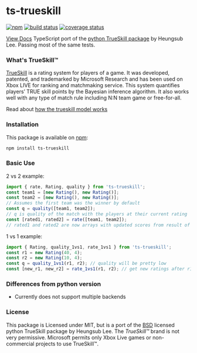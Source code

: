 # ts-trueskill
[![npm][npm-img]][npm-url]
[![build status][build-img]][build-url]
[![coverage status][coverage-img]][coverage-url]

[npm-img]: https://img.shields.io/npm/v/ts-trueskill.svg?maxAge=3600
[npm-url]: https://www.npmjs.com/package/ts-trueskill
[build-img]: https://img.shields.io/travis/scttcper/ts-trueskill.svg
[build-url]: https://travis-ci.org/scttcper/ts-trueskill
[coverage-img]: https://codecov.io/gh/scttcper/ts-trueskill/branch/master/graph/badge.svg
[coverage-url]: https://codecov.io/gh/scttcper/ts-trueskill

[View Docs](https://scttcper.github.io/ts-trueskill/)
TypeScript port of the [python TrueSkill package](https://github.com/sublee/trueskill) by Heungsub Lee. Passing most of the same tests.

### What's TrueSkill™
[TrueSkill](http://research.microsoft.com/en-us/projects/trueskill) is a rating system for players of a game. It was developed, patented, and trademarked by Microsoft Research and has been used on Xbox LIVE for ranking and matchmaking service. This system quantifies players’ TRUE skill points by the Bayesian inference algorithm. It also works well with any type of match rule including N:N team game or free-for-all.

Read about [how the trueskill model works](https://www.microsoft.com/en-us/research/project/trueskill-ranking-system/)

### Installation
This package is available on [npm](https://www.npmjs.com/package/toastr-ng2):
```bash
npm install ts-trueskill
```

### Basic Use

2 vs 2 example:
```typescript
import { rate, Rating, quality } from 'ts-trueskill';
const team1 = [new Rating(), new Rating()];
const team2 = [new Rating(), new Rating()];
// Assumes the first team was the winner by default
const q = quality([team1, team2]);
// q is quality of the match with the players at their current rating
const [rated1, rated2] = rate([team1, team2]);
// rated1 and rated2 are now arrays with updated scores from result of match
```

1 vs 1 example:
```typescript
import { Rating, quality_1vs1, rate_1vs1 } from 'ts-trueskill';
const r1 = new Rating(40, 4);
const r2 = new Rating(10, 4);
const q = quality_1vs1(r1, r2); // quality will be pretty low
const [new_r1, new_r2] = rate_1vs1(r1, r2); // get new ratings after r1 wins
```


### Differences from python version
- Currently does not support multiple backends

### License
This package is Licensed under MIT, but is a port of the [BSD](http://en.wikipedia.org/wiki/BSD_licenses) licensed python TrueSkill package by Heungsub Lee. The _TrueSkill™_ brand is not very permissive. Microsoft permits only Xbox Live games or non-commercial projects to use TrueSkill™.
